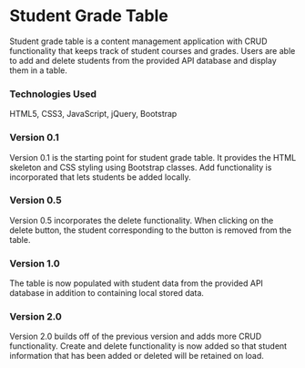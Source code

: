 # Student Grade Table

Student grade table is a content management application with CRUD functionality that keeps track of student courses and grades. 
Users are able to add and delete students from the provided API database and display them in a table. 

### Technologies Used
HTML5, CSS3, JavaScript, jQuery, Bootstrap 



### Version 0.1
 Version 0.1 is the starting point for student grade table. It provides the HTML skeleton and CSS styling using Bootstrap classes. Add functionality is incorporated that lets students be added locally.  
### Version 0.5
Version 0.5 incorporates the delete functionality. When clicking on the delete button, the student corresponding to the button is removed from the table.
### Version 1.0
 The table is now populated with student data from the provided API database in addition to containing local stored data. 
### Version 2.0
 Version 2.0 builds off of the previous version and adds more CRUD functionality. Create and delete functionality is now added so that student information that has been added or deleted will be retained on load. 


